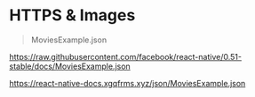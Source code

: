 # HTTPS & Images

> MoviesExample.json

https://raw.githubusercontent.com/facebook/react-native/0.51-stable/docs/MoviesExample.json


https://react-native-docs.xgqfrms.xyz/json/MoviesExample.json
